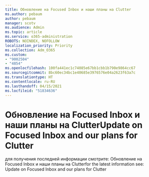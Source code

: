 ```yaml
---
title: Обновление на Focused Inbox и наши планы на Clutter
ms.author: pebaum
author: pebaum
manager: scotv
ms.audience: Admin
ms.topic: article
ms.service: o365-administration
ROBOTS: NOINDEX, NOFOLLOW
localization_priority: Priority
ms.collection: Adm_O365
ms.custom:
- "9002504"
- "4854"
ms.openlocfilehash: 100fa441ec1c74085e67bb1cbb1b790e9864cc67
ms.sourcegitcommit: 8bc60ec34bc1e40685e3976576e04a2623f63a7c
ms.translationtype: HT
ms.contentlocale: ru-RU
ms.lasthandoff: 04/15/2021
ms.locfileid: "51834636"
---
```

# <a name="update-on-focused-inbox-and-our-plans-for-clutter"></a><span data-ttu-id="b61e8-102">Обновление на Focused Inbox и наши планы на Clutter</span><span class="sxs-lookup"><span data-stu-id="b61e8-102">Update on Focused Inbox and our plans for Clutter</span></span>

<span data-ttu-id="b61e8-103">для получения последней информации смотрите: Обновление на Focused Inbox и наши планы на Clutter</span><span class="sxs-lookup"><span data-stu-id="b61e8-103">for the latest information see: Update on Focused Inbox and our plans for Clutter</span></span>
